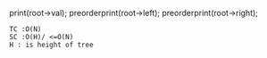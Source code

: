 print(root->val);
preorderprint(root->left);
preorderprint(root->right);

 
    TC :O(N)
    SC :O(H)/ <=O(N)
    H : is height of tree